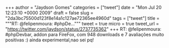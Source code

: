 
+++
author = "Jaydson Gomes"
categories = ["tweet"]
date = "Mon Jul 20 12:23:10 +0000 2009"
draft = false
slug = "2da3bc75500d123f8e14a1c127ae72365ee4960d"
tags = ["tweet"]
title = """RT: @felipenmoura: #phpDe..."""
tweet = true
micro = true
tweet_url = "https://twitter.com/jaydson/status/2737735362"
+++
RT: @felipenmoura: #phpDevbar, addon para FireFox, com 948 downloads e 7 avaliações muito positivas :) ainda experimental,nao sei pq!
